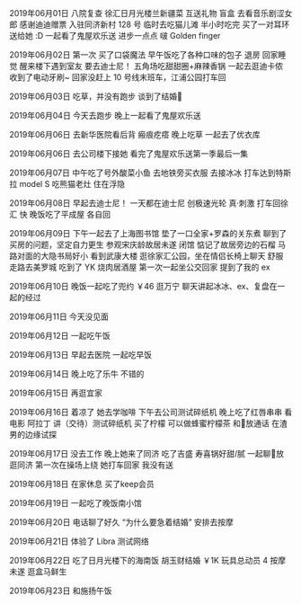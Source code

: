 2019年06月01日
八院复查
徐汇日月光楼兰新疆菜
互送礼物 盲盒
去看音乐剧涩女郎 感谢迪迪赠票
入驻同济新村 128 号
临时去吃猫儿滩 半小时吃完
买了一对耳环送给她 :D
一起看了鬼屋欢乐送
进步一点点 啵
Golden finger

2019年06月02日
第一次 买了口袋魔法
早午饭吃了各种口味的包子
退房 回家睡觉
醒来楼下遇到室友 
要去迪士尼！
五角场吃甜甜圈+麻辣香锅
一起去逛迪卡侬
收到了电动牙刷~
回家没赶上 10 号线末班车，江浦公园打车回

2019年06月03日
吃草，并没有跑步
谈到了结婚🎎

2019年06月04日
今天去跑步
晚上一起看了鬼屋欢乐送

2019年06月06日
去新华医院看后背 瘢痕疙瘩
晚上吃草
一起去了优衣库

2019年06月06日
去公司楼下接她
看完了鬼屋欢乐送第一季最后一集

2019年06月07日
中午吃了号外酸菜小鱼
去地铁旁买衣服
去接冰冰
打车达到特斯拉 model S
吃熊猫老灶
住在浮隐

2019年06月08日
早起去迪士尼！
一天都在迪士尼 
创极速光轮 真·刺激
打车回徐汇 快
晚饭吃了平成屋
各自回

2019年06月09日
下午一起去了上海图书馆
垫了一口全家+罗森的关东煮
聊到了买房的问题，坚定自力更生
参观宋庆龄故居未遂 闭馆
惦记了故居旁边的石榴
马路对面的大隐书局好小
看到武康大楼
逛徐家汇公园，坐在情侣长椅上聊天 舒服
走路去美罗城 吃到了 YK 烧肉居酒屋
第一次一起坐公交回家
提到了我的 ex

2019年06月10日
晚饭一起吃了兜约 ￥46
逛万宁
聊天讲起冰冰、ex、复盘在一起的经过

2019年06月11日
今天没见面

2019年06月12日
一起吃午饭

2019年06月13日
早起去医院
一起吃早饭

2019年06月14日
晚上吃了乐牛 不错的

2019年06月15日
再逛宜家

2019年06月16日
着凉了
她去学咖啡
下午去公司测试碎纸机
晚上吃了红唇串串
看电影 阿拉丁
讲（交待）测试碎纸机
买了柠檬 可以做蜂蜜柠檬茶
和🐂放通话 在渣男的边缘试探

2019年06月17日
没去工作
晚上她来了同济
吃了吉盛 寿喜锅好甜/腻
一起聊🐂放
逛同济
第一次在操场上绕
她打车回家 我没有送

2019年06月18日
在家休息
买了keep会员

2019年06月19日
一起吃了晚饭南小馆

2019年06月20日
电话聊了好久
“为什么要急着结婚”
安排去按摩

2019年06月21日
体验了 Libra 测试网络

2019年06月22日
吃了日月光楼下的海南饭
胡玉财结婚 ￥1K
玩具总动员 4
按摩未遂
逛盒马鲜生

2019年06月23日
和施扬午饭